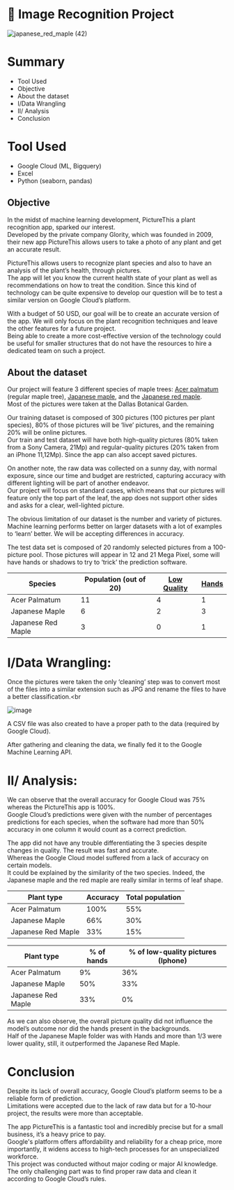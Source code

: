 # 🍁 Image Recognition Project 

![japanese_red_maple (42)](https://github.com/Bruc3U/Flower_project/assets/142362478/72a4528d-3fe2-4ff9-9723-eec00942e300)

# Summary
- Tool Used
- Objective
- About the dataset
- I/Data Wrangling
- II/ Analysis
- Conclusion

# Tool Used
- Google Cloud (ML, Bigquery)
- Excel
- Python (seaborn, pandas)


## Objective

In the midst of machine learning development, PictureThis a plant recognition app, sparked our interest.<br>
Developed by the private company Glority, which was founded in 2009, their new app PictureThis allows users to take a photo of any plant and get an accurate result.<br>

PictureThis allows users to recognize plant species and also to have an analysis of the plant’s health, through pictures.<br> 
The app will let you know the current health state of your plant as well as recommendations on how to treat the condition. 
Since this kind of technology can be quite expensive to develop our question will be to test a similar version on Google Cloud’s platform.<br>

With a budget of 50 USD, our goal will be to create an accurate version of the app. We will only focus on the plant recognition techniques and leave the other features for a future project.<br>
Being able to create a more cost-effective version of the technology could be useful for smaller structures that do not have the resources to hire a dedicated team on such a project. 


## About the dataset

Our project will feature 3 different species of maple trees: [Acer palmatum](https://github.com/Bruc3U/Flower_project/blob/main/acer_palmatum%20(44).JPG) (regular maple tree), [Japanese maple](https://github.com/Bruc3U/Flower_project/blob/main/japanese_maple%20(11).JPG), and the [Japanese red maple](https://github.com/Bruc3U/Flower_project/blob/main/japanese_red_maple%20(17).JPG).<br> 
Most of the pictures were taken at the Dallas Botanical Garden.<br>

Our training dataset is composed of 300 pictures (100 pictures per plant species), 80% of those pictures will be ‘live’ pictures, and the remaining 20% will be online pictures.<br> 
Our train and test dataset will have both high-quality pictures (80% taken from a Sony Camera, 21Mp) and regular-quality pictures (20% taken from an iPhone 11,12Mp). Since the app can also accept saved pictures.<br>

On another note, the raw data was collected on a sunny day, with normal exposure, since our time and budget are restricted, capturing accuracy with different lighting will be part of another endeavor.<br>
Our project will focus on standard cases, which means that our pictures will feature only the top part of the leaf, the app does not support other sides and asks for a clear, well-lighted picture. <br>

The obvious limitation of our dataset is the number and variety of pictures.<br>
Machine learning performs better on larger datasets with a lot of examples to ‘learn’ better. We will be accepting differences in accuracy.<br>

 The test data set is composed of 20 randomly selected pictures from a 100-picture pool. Those pictures will appear in 12 and 21 Mega Pixel, some will have hands or shadows to try to ‘trick’ the prediction software. 
 

| Species | Population (out of 20) | [Low Quality](https://github.com/Bruc3U/Flower_project/blob/main/test%20(7).JPG) | [Hands](https://github.com/Bruc3U/Flower_project/blob/main/test%20(5).jpg) | 
|---|---|---|---|
| Acer Palmatum | 11 | 4 | 1 |
| Japanese Maple | 6 | 2 | 3 |
| Japanese Red Maple | 3 | 0 | 1 | 

# I/Data Wrangling: 

Once the pictures were taken the only ‘cleaning’ step was to convert most of the files into a similar extension such as JPG and rename the files to have a better classification.<br

![image](https://github.com/Bruc3U/Flower_project/assets/142362478/6948153d-bb98-4d37-a49c-039824cafd8e)

A CSV file was also created to have a proper path to the data (required by Google Cloud). 

After gathering and cleaning the data, we finally fed it to the Google Machine Learning API. 

# II/ Analysis:

We can observe that the overall accuracy for Google Cloud was 75% whereas the PictureThis app is 100%.<br> 
Google Cloud’s predictions were given with the number of percentages predictions for each species, when the software had more than 50% accuracy in one column it would count as a correct prediction.

The app did not have any trouble differentiating the 3 species despite changes in quality. The result was fast and accurate.<br>
Whereas the Google Cloud model suffered from a lack of accuracy on certain models.<br>
It could be explained by the similarity of the two species. Indeed, the Japanese maple and the red maple are really similar in terms of leaf shape. 

| Plant type | Accuracy | Total population |
|---|---|---|
| Acer Palmatum | 100% | 55% |
| Japanese Maple | 66% | 30% |
| Japanese Red Maple | 33% | 15% | 

| Plant type | % of hands | % of low-quality pictures (Iphone) |
|---|---|---|
| Acer Palmatum | 9% | 36% |
| Japanese Maple | 50% | 33% |
| Japanese Red Maple | 33% | 0% | 

As we can also observe, the overall picture quality did not influence the model’s outcome nor did the hands present in the backgrounds.<br>
Half of the Japanese Maple folder was with Hands and more than 1/3 were lower quality, still, it outperformed the Japanese Red Maple. 


# Conclusion

Despite its lack of overall accuracy, Google Cloud’s platform seems to be a reliable form of prediction.<br>
Limitations were accepted due to the lack of raw data but for a 10-hour project, the results were more than acceptable.

The app PictureThis is a fantastic tool and incredibly precise but for a small business, it’s a heavy price to pay.<br>
Google's platform offers affordability and reliability for a cheap price, more importantly, it widens access to high-tech processes for an unspecialized workforce.<br>
This project was conducted without major coding or major AI knowledge. The only challenging part was to find proper raw data and clean it according to Google Cloud’s rules. 









